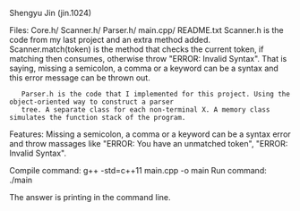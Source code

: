 Shengyu Jin (jin.1024)

Files: Core.h/ Scanner.h/ Parser.h/ main.cpp/ README.txt 
       Scanner.h is the code from my last project and an extra method added. Scanner.match(token) is the method that checks the
       current token, if matching then consumes, otherwise throw "ERROR: Invalid Syntax". That is saying, missing a semicolon, a comma or
       a keyword can be a syntax and this error message can be thrown out. 
       
       Parser.h is the code that I implemented for this project. Using the object-oriented way to construct a parser
       tree. A separate class for each non-terminal X. A memory class simulates the function stack of the program.      

Features: Missing a semicolon, a comma or a keyword can be a syntax error and throw massages like "ERROR: You have an unmatched token", "ERROR: Invalid Syntax".

Compile command: g++ -std=c++11 main.cpp -o main
Run command: ./main <inputFileName>

The answer is printing in the command line.
